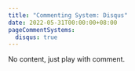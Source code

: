 ```yaml
---
title: "Commenting System: Disqus"
date: 2022-05-31T00:00:00+08:00
pageCommentSystems:
  disqus: true
---
```


No content, just play with comment.

